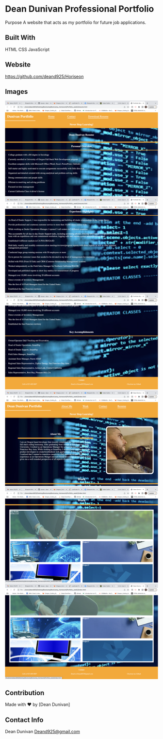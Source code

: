 # Dean Dunivan Professional Portfolio

Purpose
A website that acts as my portfolio for future job applications.

## Built With

HTML
CSS
JavaScript

## Website

https://github.com/deand925/Horiseon

## Images

<img src="assets/READMEimg/Screen Shot 2022-07-26 at 12.30.30 PM.png">

<img src="assets/READMEimg/Screen Shot 2022-07-26 at 12.32.18 PM.png">

<img src="assets/READMEimg/Screen Shot 2022-07-26 at 12.32.57 PM.png">

<img src="assets/READMEimg/Screen Shot 2022-07-26 at 12.33.20 PM.png">

<img src="assets/READMEimg/Screen Shot 2022-07-26 at 12.33.39 PM.png">

<img src="assets/READMEimg/Screen Shot 2022-07-26 at 12.33.59 PM.png">

## Contribution
Made with ❤️ by [Dean Dunivan]

## Contact Info
Dean Dunivan
Deand925@gmail.com